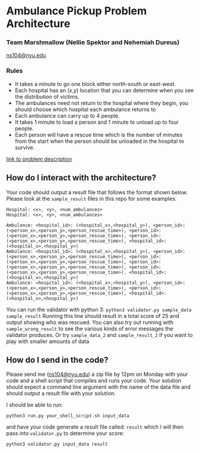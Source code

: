 # Ambulance Pickup Problem Architecture
### Team Marshmallow (Nellie Spektor and Nehemiah Dureus)
ns104@nyu.edu

### Rules
- It takes a minute to go one block either north-south or east-west. 
- Each hospital has an (x,y) location that you can determine when you see the distribution of victims. 
- The ambulances need not return to the hospital where they begin, you should choose which hospital each ambulance returns to 
- Each ambulance can carry up to 4 people. 
- It takes 1 minute to load a person and 1 minute to unload up to four people. 
- Each person will have a rescue time which is the number of minutes from the start when the person should be unloaded in the hospital to survive.

[link to problem description](https://cs.nyu.edu/courses/fall20/CSCI-GA.2965-001/ambulance.html)

## How do I interact with the architecture?
Your code should output a result file that follows the format shown below. Please look at the `sample_result` files in this repo for some examples.
```
Hospital: <x>, <y>, <num_ambulances> 
Hospital: <x>, <y>, <num_ambulances> 

Ambulance: <hospital_id>: (<hospital_x>,<hospital_y>), <person_id>: (<person_x>,<person_y>,<person_rescue_time>), <person_id>: (<person_x>,<person_y>,<person_rescue_time>), <person_id>: (<person_x>,<person_y>,<person_rescue_time>), <hospital_id>: (<hospital_x>,<hospital_y>)
Ambulance: <hospital_id>: (<hospital_x>,<hospital_y>), <person_id>: (<person_x>,<person_y>,<person_rescue_time>), <person_id>: (<person_x>,<person_y>,<person_rescue_time>), <person_id>: (<person_x>,<person_y>,<person_rescue_time>), <person_id>: (<person_x>,<person_y>,<person_rescue_time>), <hospital_id>: (<hospital_x>,<hospital_y>)
Ambulance: <hospital_id>: (<hospital_x>,<hospital_y>), <person_id>: (<person_x>,<person_y>,<person_rescue_time>), <person_id>: (<person_x>,<person_y>,<person_rescue_time>), <hospital_id>: (<hospital_x>,<hospital_y>)
```

You can run the validator with python 3:
`python3 validator.py sample_data sample_result`
Running this line should result in a total score of 25 and output showing who was rescued. 
You can also try out running with `sample_wrong_result` to see the various kinds of error messages the validator produces. 
Or try `sample_data_2` and `sample_result_2` if you want to play with smaller amounts of data 

## How do I send in the code?
Please send me (ns104@nyu.edu) a zip file by 12pm on Monday with your code and a shell script that compiles and runs your code.
Your solution should expect a command line argument with the name of the data file and should output a result file with your solution.

I should be able to run: 

```python3 run.py your_shell_script.sh input_data``` 

and have your code generate a result file called: `result` which I will then pass into `validator.py` to determine your score: 

```python3 validator.py input_data result``` 
